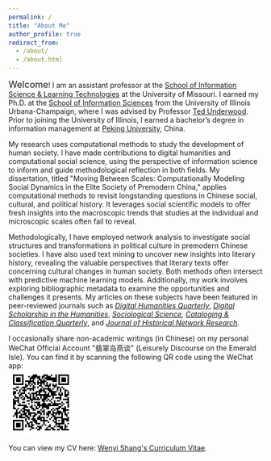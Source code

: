 ```yaml
---
permalink: /
title: "About Me"
author_profile: true
redirect_from: 
  - /about/
  - /about.html
---
```


<span style="font-size:18px;">Welcome</span>! I am an assistant professor at the [School of Information Science & Learning Technologies](https://cehd.missouri.edu/information-science-learning-technologies) at the University of Missouri. I earned my Ph.D. at the [School of Information Sciences](https://ischool.illinois.edu) from the University of Illinois Urbana-Champaign, where I was advised by Professor [Ted Underwood](https://ischool.illinois.edu/people/ted-underwood). Prior to joining the University of Illinois, I earned a bachelor’s degree in information management at [Peking University](https://english.pku.edu.cn/about.html), China.

My research uses computational methods to study the development of human society. I have made contributions to digital humanities and computational social science, using the perspective of information science to inform and guide methodological reflection in both fields. My dissertation, titled "Moving Between Scales: Computationally Modeling Social Dynamics in the Elite Society of Premodern China," applies computational methods to revisit longstanding questions in Chinese social, cultural, and political history. It leverages social scientific models to offer fresh insights into the macroscopic trends that studies at the individual and microscopic scales often fail to reveal.

Methodologically, I have employed network analysis to investigate social structures and transformations in political culture in premodern Chinese societies. I have also used text mining to uncover new insights into literary history, revealing the valuable perspectives that literary texts offer concerning cultural changes in human society. Both methods often intersect with predictive machine learning models. Additionally, my work involves exploring bibliographic metadata to examine the opportunities and challenges it presents. My articles on these subjects have been featured in peer-reviewed journals such as [*Digital Humanities Quarterly*](https://www.digitalhumanities.org/dhq/vol/16/2/000613/000613.html), [*Digital Scholarship in the Humanities*](https://academic.oup.com/dsh/advance-article/doi/10.1093/llc/fqae008/7615080), [*Sociological Science*](https://sociologicalscience.com/articles-v9-8-184), [*Cataloging & Classification Quarterly*](https://www.tandfonline.com/doi/full/10.1080/01639374.2022.2148800), and [*Journal of Historical Network Research*](https://jhnr.uni.lu/index.php/jhnr/article/view/126).

I occasionally share non-academic writings (in Chinese) on my personal WeChat Official Account "翡翠岛燕谈" (Leisurely Discourse on the Emerald Isle). You can find it by scanning the following QR code using the WeChat app:<br>
![翡翠岛燕谈](/images/Emerald-Isle.png)

You can view my CV here: [Wenyi Shang's Curriculum Vitae](../files/CV.pdf).
